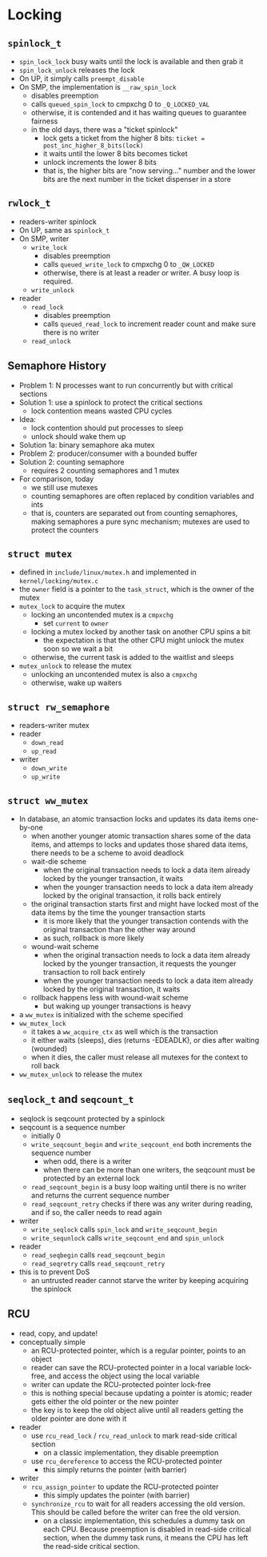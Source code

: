 Locking
=======

## `spinlock_t`

- `spin_lock_lock` busy waits until the lock is available and then grab it
- `spin_lock_unlock` releases the lock
- On UP, it simply calls `preempt_disable`
- On SMP, the implementation is `__raw_spin_lock`
  - disables preemption
  - calls `queued_spin_lock` to cmpxchg 0 to `_Q_LOCKED_VAL`
  - otherwise, it is contended and it has waiting queues to guarantee fairness
  - in the old days, there was a "ticket spinlock"
    - lock gets a ticket from the higher 8 bits:
      `ticket = post_inc_higher_8_bits(lock)`
    - it waits until the lower 8 bits becomes ticket
    - unlock increments the lower 8 bits
    - that is, the higher bits are "now serving..." number and the lower bits
      are the next number in the ticket dispenser in a store

## `rwlock_t`

- readers-writer spinlock
- On UP, same as `spinlock_t`
- On SMP, writer
  - `write_lock`
    - disables preemption
    - calls `queued_write_lock` to cmpxchg 0 to `_QW_LOCKED`
    - otherwise, there is at least a reader or writer.  A busy loop is
      required.
  - `write_unlock`
- reader
  - `read_lock`
    - disables preemption
    - calls `queued_read_lock` to increment reader count and make sure there
      is no writer
  - `read_unlock`

## Semaphore History

- Problem 1: N processes want to run concurrently but with critical sections
- Solution 1: use a spinlock to protect the critical sections
  - lock contention means wasted CPU cycles
- Idea:
  - lock contention should put processes to sleep
  - unlock should wake them up
- Solution 1a: binary semaphore aka mutex
- Problem 2: producer/consumer with a bounded buffer
- Solution 2: counting semaphore
  - requires 2 counting semaphores and 1 mutex
- For comparison, today
  - we still use mutexes
  - counting semaphores are often replaced by condition variables and ints
  - that is, counters are separated out from counting semaphores, making
    semaphores a pure sync mechanism; mutexes are used to protect the counters

## `struct mutex`

- defined in `include/linux/mutex.h` and implemented in
  `kernel/locking/mutex.c`
- the `owner` field is a pointer to the `task_struct`, which is the owner of
  the mutex
- `mutex_lock` to acquire the mutex
  - locking an uncontended mutex is a `cmpxchg`
    - set `current` to `owner`
  - locking a mutex locked by another task on another CPU spins a bit
    - the expectation is that the other CPU might unlock the mutex soon so we
      wait a bit
  - otherwise, the current task is added to the waitlist and sleeps
- `mutex_unlock` to release the mutex
  - unlocking an uncontended mutex is also a `cmpxchg`
  - otherwise, wake up waiters

## `struct rw_semaphore`

- readers-writer mutex
- reader
  - `down_read`
  - `up_read`
- writer
  - `down_write`
  - `up_write`

## `struct ww_mutex`

- In database, an atomic transaction locks and updates its data items
  one-by-one
  - when another younger atomic transaction shares some of the data items, and
    attemps to locks and updates those shared data items, there needs to be a
    scheme to avoid deadlock
  - wait-die scheme
    - when the original transaction needs to lock a data item already locked
      by the younger transaction, it waits
    - when the younger transaction needs to lock a data item already locked
      by the original transaction, it rolls back entirely
  - the original transaction starts first and might have locked most of the
    data items by the time the younger transaction starts
    - it is more likely that the younger transaction contends with the
      original transaction than the other way around
    - as such, rollback is more likely
  - wound-wait scheme
    - when the original transaction needs to lock a data item already locked
      by the younger transaction, it requests the younger transaction to roll
      back entirely
    - when the younger transaction needs to lock a data item already locked
      by the original transaction, it waits
  - rollback happens less with wound-wait scheme
    - but waking up younger transactions is heavy
- a `ww_mutex` is initialized with the scheme specified
- `ww_mutex_lock`
  - it takes a `ww_acquire_ctx` as well which is the transaction
  - it either waits (sleeps), dies (returns -EDEADLK), or dies after waiting
    (wounded)
  - when it dies, the caller must release all mutexes for the context to roll
    back
- `ww_mutex_unlock` to release the mutex

## `seqlock_t` and `seqcount_t`

- seqlock is seqcount protected by a spinlock
- seqcount is a sequence number
  - initially 0
  - `write_seqcount_begin` and `write_seqcount_end` both increments the
    sequence number
    - when odd, there is a writer
    - when there can be more than one writers, the seqcount must be protected
      by an external lock
  - `read_seqcount_begin` is a busy loop waiting until there is no writer and
    returns the current sequence number
  - `read_seqcount_retry` checks if there was any writer during reading, and
    if so, the caller needs to read again
- writer
  - `write_seqlock` calls `spin_lock` and `write_seqcount_begin`
  - `write_sequnlock` calls `write_seqcount_end` and `spin_unlock`
- reader
  - `read_seqbegin` calls `read_seqcount_begin`
  - `read_seqretry` calls `read_seqcount_retry`
- this is to prevent DoS
  - an untrusted reader cannot starve the writer by keeping acquiring the
    spinlock

## RCU

- read, copy, and update!
- conceptually simple
  - an RCU-protected pointer, which is a regular pointer, points to an object
  - reader can save the RCU-protected pointer in a local variable lock-free,
    and access the object using the local variable
  - writer can update the RCU-protected pointer lock-free
  - this is nothing special because updating a pointer is atomic; reader gets
    either the old pointer or the new pointer
  - the key is to keep the old object alive until all readers getting the
    older pointer are done with it
- reader
  - use `rcu_read_lock` / `rcu_read_unlock` to mark read-side critical section
    - on a classic implementation, they disable preemption
  - use `rcu_dereference` to access the RCU-protected pointer
    - this simply returns the pointer (with barrier)
- writer
  - `rcu_assign_pointer` to update the RCU-protected pointer
    - this simply updates the pointer (with barrier)
  - `synchronize_rcu` to wait for all readers accessing the old version.  This
    should be called before the writer can free the old version.
    - on a classic implementation, this schedules a dummy task on each CPU.
      Because preemption is disabled in read-side critical section, when the
      dummy task runs, it means the CPU has left the read-side critical
      section.

